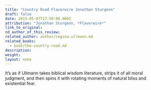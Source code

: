```yaml
---
title: "Country Road Flavorwire Jonathan Sturgeon"
draft: false
date: 2015-05-07T17:50:00.000Z
attribution: "Jonathan Sturgeon, *Flavorwire*"
link_to_original:
nd_author_of_this_review:
related_author: author/regina-ullmann.md
related_books:
  - book/the-country-road.md
description:
weight:
layout: none
---
```

It’s as if Ullmann takes biblical wisdom literature, strips it of all moral judgment, and then spins it with rotating moments of natural bliss and existential fear.

